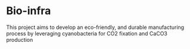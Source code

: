 # Bio-infra
This project aims to develop an eco-friendly, and durable  manufacturing process by leveraging cyanobacteria for CO2 fixation and CaCO3 production
